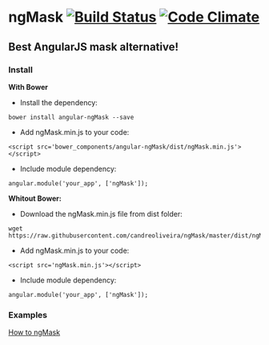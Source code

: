 ngMask [![Build Status](https://travis-ci.org/candreoliveira/ngMask.svg)](https://travis-ci.org/candreoliveira/ngMask) [![Code Climate](https://codeclimate.com/github/candreoliveira/ngMask.png)](https://codeclimate.com/github/candreoliveira/ngMask)
======

## Best AngularJS mask alternative!

### Install

**With Bower**
* Install the dependency:
```
bower install angular-ngMask --save
```
* Add ngMask.min.js to your code:
```
<script src='bower_components/angular-ngMask/dist/ngMask.min.js'></script>
```
* Include module dependency:
```
angular.module('your_app', ['ngMask']);
```

**Whitout Bower:**
* Download the ngMask.min.js file from dist folder:
```
wget https://raw.githubusercontent.com/candreoliveira/ngMask/master/dist/ngMask.min.js
```
* Add ngMask.min.js to your code:
```
<script src='ngMask.min.js'></script>
```
* Include module dependency:
```
angular.module('your_app', ['ngMask']);
```

### Examples
[How to ngMask](http://candreoliveira.github.io/#/ngMask)
